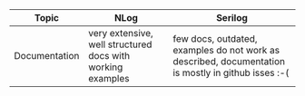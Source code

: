 |Topic|NLog|Serilog|
|--|--|--|
|Documentation|very extensive, well structured docs with working examples|few docs, outdated, examples do not work as described, documentation is mostly in github isses :-(|
